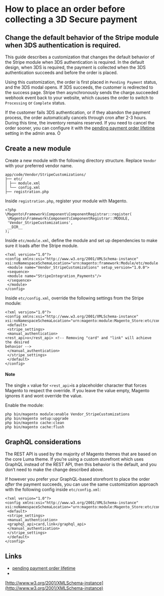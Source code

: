 # How to place an order before collecting a 3D Secure payment

## Change the default behavior of the Stripe module when 3DS authentication is required.

This guide describes a customization that changes the default behavior of the
Stripe module when 3DS authentication is required. In the default design, when
3DS is required, the payment is collected when the 3DS authentication succeeds
and before the order is placed.

Using this customization, the order is first placed in `Pending Payment` status,
and the 3DS modal opens. If 3DS succeeds, the customer is redirected to the
success page. Stripe then asynchronously sends the charge.succeeded webhook
event back to your website, which causes the order to switch to `Processing` or
`Complete` status.

If the customer fails 3DS authentication, or if they abandon the payment
process, the order automatically cancels through cron after 2-3 hours. During
this time, the inventory remains reserved. If you need to cancel the order
sooner, you can configure it with the [pending payment order
lifetime](https://experienceleague.adobe.com/en/docs/commerce-admin/stores-sales/order-management/orders/order-scheduled-operations#set-pending-payment-order-lifetime)
setting in the admin area. Ò

## Create a new module

Create a new module with the following directory structure. Replace `Vendor`
with your preferred vendor name.

```
app/code/Vendor/StripeCustomizations/
├── etc/
│ ├── module.xml
│ └── config.xml
├── registration.php

```

Inside `registration.php`, register your module with Magento.

```
<?php
\Magento\Framework\Component\ComponentRegistrar::register(
 \Magento\Framework\Component\ComponentRegistrar::MODULE,
 'Vendor_StripeCustomizations',
 __DIR__
);
```

Inside `etc/module.xml`, define the module and set up dependencies to make sure
it loads after the Stripe module.

```
<?xml version="1.0"?>
<config xmlns:xsi="http://www.w3.org/2001/XMLSchema-instance"
xsi:noNamespaceSchemaLocation="urn:magento:framework:Module/etc/module.xsd">
 <module name="Vendor_StripeCustomizations" setup_version="1.0.0">
 <sequence>
 <module name="StripeIntegration_Payments"/>
 </sequence>
 </module>
</config>
```

Inside `etc/config.xml`, override the following settings from the Stripe module:

```
<?xml version="1.0"?>
<config xmlns:xsi="http://www.w3.org/2001/XMLSchema-instance"
xsi:noNamespaceSchemaLocation="urn:magento:module:Magento_Store:etc/config.xsd">
 <default>
 <stripe_settings>
 <manual_authentication>
<rest_api>x</rest_api> <!-- Removing "card" and "link" will achieve the desired
behavior -->
 </manual_authentication>
 </stripe_settings>
 </default>
</config>
```

#### Note

The single `x` value for `<rest_api>`is a placeholder character that forces
Magento to respect the override. If you leave the value empty, Magento ignores
it and wont override the value.

Enable the module:

```
php bin/magento module:enable Vendor_StripeCustomizations
php bin/magento setup:upgrade
php bin/magento cache:clean
php bin/magento cache:flush

```

## GraphQL considerations

The REST API is used by the majority of Magento themes that are based on the
core Luma theme. If you’re using a custom storefront which uses GraphQL instead
of the REST API, then this behavior is the default, and you don’t need to make
the change described above.

If however you prefer your GraphQL-based storefront to place the order *after*
the payment succeeds, you can use the same customization approach with the
following config inside `etc/config.xml`:

```
<?xml version="1.0"?>
<config xmlns:xsi="http://www.w3.org/2001/XMLSchema-instance"
xsi:noNamespaceSchemaLocation="urn:magento:module:Magento_Store:etc/config.xsd">
 <default>
 <stripe_settings>
 <manual_authentication>
 <graphql_api>card,link</graphql_api>
 </manual_authentication>
 </stripe_settings>
 </default>
</config>
```

## Links

- [pending payment order
lifetime](https://experienceleague.adobe.com/en/docs/commerce-admin/stores-sales/order-management/orders/order-scheduled-operations#set-pending-payment-order-lifetime)
-
[http://www.w3.org/2001/XMLSchema-instance](http://www.w3.org/2001/XMLSchema-instance)